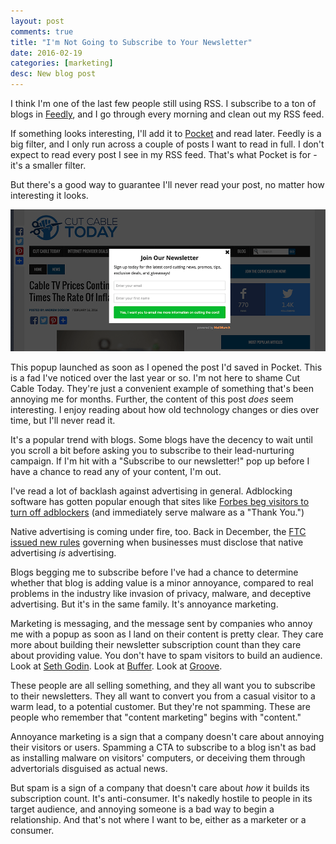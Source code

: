 ```yaml
---
layout: post
comments: true
title: "I'm Not Going to Subscribe to Your Newsletter"
date: 2016-02-19
categories: [marketing]
desc: New blog post
---
```

I think I'm one of the last few people still using RSS. I subscribe to a ton of blogs in [Feedly](https://feedly.com), and I go through every morning and clean out my RSS feed.

If something looks interesting, I'll add it to [Pocket](https://getpocket.com/) and read later. Feedly is a big filter, and I only run across a couple of posts I want to read in full. I don't expect to read every post I see in my RSS feed. That's what Pocket is for - it's a smaller filter.

But there's a good way to guarantee I'll never read your post, no matter how interesting it looks.

![Newsletter Subscription Spam](/img/newsletter-subscription-spam.png "Newsletter subsription popup spam.")

This popup launched as soon as I opened the post I'd saved in Pocket. This is a fad I've noticed over the last year or so. I'm not here to shame Cut Cable Today. They're just a convenient example of something that's been annoying me for months. Further, the content of this post *does* seem interesting. I enjoy reading about how old technology changes or dies over time, but I'll never read it.

It's a popular trend with blogs. Some blogs have the decency to wait until you scroll a bit before asking you to subscribe to their lead-nurturing campaign. If I'm hit with a "Subscribe to our newsletter!" pop up before I have a chance to read any of your content, I'm out.

I've read a lot of backlash against advertising in general. Adblocking software has gotten popular enough that sites like [Forbes beg visitors to turn off adblockers](http://www.extremetech.com/internet/220696-forbes-forces-readers-to-turn-off-ad-blockers-promptly-serves-malware) (and immediately serve malware as a "Thank You.")

Native advertising is coming under fire, too. Back in December, the [FTC issued new rules](https://www.ftc.gov/tips-advice/business-center/guidance/native-advertising-guide-businesses) governing when businesses must disclose that native advertising *is* advertising.

Blogs begging me to subscribe before I've had a chance to determine whether that blog is adding value is a minor annoyance, compared to real problems in the industry like invasion of privacy, malware, and deceptive advertising. But it's in the same family. It's annoyance marketing.

Marketing is messaging, and the message sent by companies who annoy me with a popup as soon as I land on their content is pretty clear. They care more about building their newsletter subscription count than they care about providing value. You don't have to spam visitors to build an audience. Look at [Seth Godin](http://sethgodin.typepad.com/). Look at [Buffer](https://blog.bufferapp.com/). Look at [Groove](https://www.groovehq.com/blog/startup-journey).

These people are all selling something, and they all want you to subscribe to their newsletters. They all want to convert you from a casual visitor to a warm lead, to a potential customer. But they're not spamming. These are people who remember that "content marketing" begins with "content."

Annoyance marketing is a sign that a company doesn't care about annoying their visitors or users. Spamming a CTA to subscribe to a blog isn't as bad as installing malware on visitors' computers, or deceiving them through advertorials disguised as actual news.

But spam is a sign of a company that doesn't care about *how* it builds its subscription count. It's anti-consumer. It's nakedly hostile to people in its target audience, and annoying someone is a bad way to begin a relationship. And that's not where I want to be, either as a marketer or a consumer.